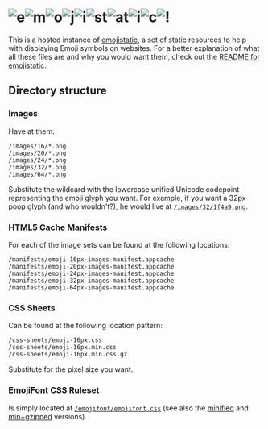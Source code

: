 # ![e](images/24/1f4e7.png)![m](images/24/24c2.png)![o](images/24/1f60f.png)![j](images/24/1f3b7.png)![i](images/24/2139.png)![s](images/24/1f4b0.png)t![a](images/24/1f170.png)t![i](images/24/1f4cd.png)![c](images/24/00a9.png)![!](images/24/2757.png)

This is a hosted instance of [emojistatic](https://github.com/mroth/emojistatic), a set of static resources to help with displaying Emoji symbols on websites.  For a better explanation of what all these files are and why you would want them, check out the [README for emojistatic](https://github.com/mroth/emojistatic/README.md).

Directory structure
-------------------

### Images
Have at them:

    /images/16/*.png
    /images/20/*.png
    /images/24/*.png
    /images/32/*.png
    /images/64/*.png

Substitute the wildcard with the lowercase unified Unicode codepoint representing the emoji glyph you want.  For example, if you want a 32px poop glyph (and who wouldn't?), he would live at [`/images/32/1f4a9.png`](/images/32/1f4a9.png).

### HTML5 Cache Manifests
For each of the image sets can be found at the following locations:

    /manifests/emoji-16px-images-manifest.appcache
    /manifests/emoji-20px-images-manifest.appcache
    /manifests/emoji-24px-images-manifest.appcache
    /manifests/emoji-32px-images-manifest.appcache
    /manifests/emoji-64px-images-manifest.appcache

### CSS Sheets
Can be found at the following location pattern:

    /css-sheets/emoji-16px.css
    /css-sheets/emoji-16px.min.css
    /css-sheets/emoji-16px.min.css.gz

Substitute for the pixel size you want.

### EmojiFont CSS Ruleset

Is simply located at [`/emojifont/emojifont.css`](/emojifont/emojifont.css) (see also the [minified](/emojifont/emojifont.min.css) and [min+gzipped](/emojifont/emojifont.min.css.gz) versions).
